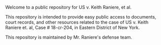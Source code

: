 Welcome to a public repository for US v. Keith Raniere, et al. 

This repository is intended to provide easy public access to documents, court records, and other resources related to the case of US v. Keith Raniere et. al, Case # 18-cr-204, in Eastern District of New York.

This repository is maintained by Mr. Raniere's defense team.

